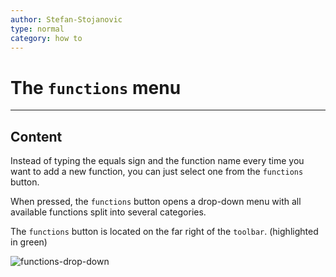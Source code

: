 ```yaml
---
author: Stefan-Stojanovic
type: normal
category: how to
---
```


# The `functions` menu


---

## Content

Instead of typing the equals sign and the function name every time you want to add a new function, you can just select one from the `functions` button.

When pressed, the `functions` button opens a drop-down menu with all available functions split into several categories.

The `functions` button is located on the far right of the `toolbar`. (highlighted in green)

![functions-drop-down](https://img.enkipro.com/fdb45e4422bb6908c0f596b6df260f9f.png)
